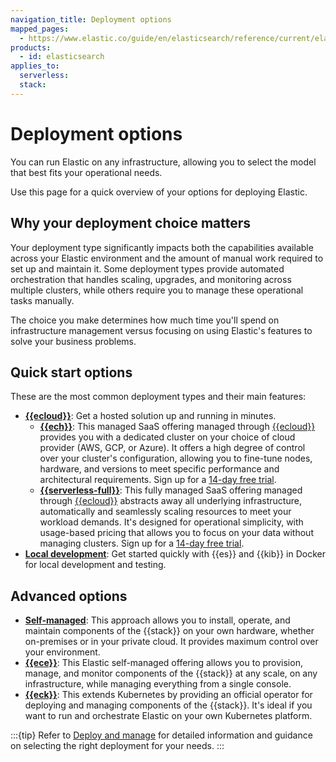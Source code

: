 ```yaml
---
navigation_title: Deployment options
mapped_pages:
  - https://www.elastic.co/guide/en/elasticsearch/reference/current/elasticsearch-intro-deploy.html
products:
  - id: elasticsearch
applies_to:
  serverless:
  stack:
---
```


# Deployment options

You can run Elastic on any infrastructure, allowing you to select the model that best fits your operational needs.

Use this page for a quick overview of your options for deploying Elastic.

## Why your deployment choice matters

Your deployment type significantly impacts both the capabilities available across your Elastic environment and the amount of manual work required to set up and maintain it. Some deployment types provide automated orchestration that handles scaling, upgrades, and monitoring across multiple clusters, while others require you to manage these operational tasks manually. 

The choice you make determines how much time you'll spend on infrastructure management versus focusing on using Elastic's features to solve your business problems.

## Quick start options

These are the most common deployment types and their main features:

* **[{{ecloud}}](/deploy-manage/deploy/elastic-cloud.md)**: Get a hosted solution up and running in minutes.
  * **[{{ech}}](/deploy-manage/deploy/elastic-cloud/cloud-hosted.md)**: This managed SaaS offering managed through [{{ecloud}}](/deploy-manage/deploy/elastic-cloud.md) provides you with a dedicated cluster on your choice of cloud provider (AWS, GCP, or Azure). It offers a high degree of control over your cluster's configuration, allowing you to fine-tune nodes, hardware, and versions to meet specific performance and architectural requirements. Sign up for a [14-day free trial](https://cloud.elastic.co/registration).
  * **[{{serverless-full}}](/deploy-manage/deploy/elastic-cloud/serverless.md)**: This fully managed SaaS offering managed through [{{ecloud}}](/deploy-manage/deploy/elastic-cloud.md) abstracts away all underlying infrastructure, automatically and seamlessly scaling resources to meet your workload demands. It's designed for operational simplicity, with usage-based pricing that allows you to focus on your data without managing clusters. Sign up for a [14-day free trial](https://cloud.elastic.co/serverless-registration).
* **[Local development](/deploy-manage/deploy/self-managed/local-development-installation-quickstart.md)**: Get started quickly with {{es}} and {{kib}} in Docker for local development and testing.

## Advanced options

* **[Self-managed](/deploy-manage/deploy/self-managed.md)**: This approach allows you to install, operate, and maintain components of the {{stack}} on your own hardware, whether on-premises or in your private cloud. It provides maximum control over your environment.
* **[{{ece}}](/deploy-manage/deploy/cloud-enterprise.md)**: This Elastic self-managed offering allows you to provision, manage, and monitor components of the {{stack}} at any scale, on any infrastructure, while managing everything from a single console.
* **[{{eck}}](/deploy-manage/deploy/cloud-on-k8s.md)**: This extends Kubernetes by providing an official operator for deploying and managing components of the {{stack}}. It's ideal if you want to run and orchestrate Elastic on your own Kubernetes platform.

:::{tip}
Refer to [Deploy and manage](/deploy-manage/index.md) for detailed information and guidance on selecting the right deployment for your needs.
:::
